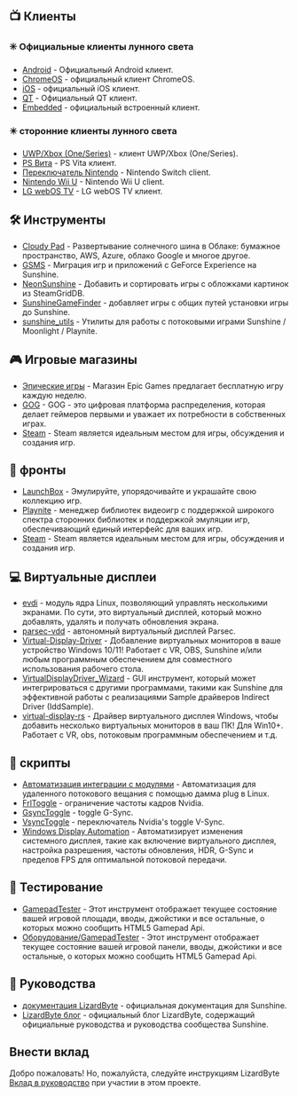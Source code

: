 <!--lint disable awesome-heading awesome-toc double-link-->

<div align="center" style="display: none;">
  <img src="/assets/banner.png" />
  <h1 align="center">Великолепный солнечный свет</h1>
  <h4 align="center">Коллекция замечательных Sunshine Scripts, инструментов, руководств и компаньонов</h4>
</div>

<div align="center" style="display: none;">
[
  <a href="#-Клиенты">Клиенты</a> •
  <a href="#%EF%B8%8F-Инструменты">Инструменты</a> •
  <a href="#-Игровые-магазины">Игровые магазины</a> •
  <a href="#-фронты">фронты</a> •
  <a href="#-Виртуальные-дисплеи">Виртуальные дисплеи</a> •
  <a href="#-скрипты">скрипты</a> •
  <a href="#-Тестирование">Тестирование</a> •
  <a href="#-Руководства">Руководства</a>
]
</div>

## 📺 Клиенты

### ✳️ Официальные клиенты лунного света

- [Android](https://github.com/moonlight-stream/moonlight-android) - Официальный Android клиент.
- [ChromeOS](https://github.com/moonlight-stream/moonlight-chrome) - официальный клиент ChromeOS.
- [iOS](https://github.com/moonlight-stream/moonlight-ios) - официальный iOS клиент.
- [QT](https://github.com/moonlight-stream/moonlight-qt) - Официальный QT клиент.
- [Embedded](https://github.com/moonlight-stream/moonlight-embedded) - официальный встроенный клиент.

### ✴️ сторонние клиенты лунного света

- [UWP/Xbox (One/Series)](https://github.com/TheElixZammuto/moonlight-xbox) - клиент UWP/Xbox (One/Series).
- [PS Вита](https://github.com/xyzz/vita-moonlight) - PS Vita клиент.
- [Переключатель Nintendo](https://github.com/XITRIX/Moonlight-Switch) - Nintendo Switch client.
- [Nintendo Wii U](https://github.com/GaryOderNichts/moonlight-wiiu) - Nintendo Wii U client.
- [LG webOS TV](https://github.com/mariotaku/moonlight-tv) - LG webOS TV клиент.

## 🛠️ Инструменты

- [Cloudy Pad](https://github.com/PierreBeucher/cloudypad) - Развертывание солнечного шина в Облаке: бумажное пространство, AWS, Azure, облако Google и многое другое.
- [GSMS](https://github.com/LizardByte/GSMS) - Миграция игр и приложений с GeForce Experience на Sunshine.
- [NeonSunshine](https://github.com/NeonLightning/NeonSunshine) - Добавить и сортировать игры с обложками картинок из SteamGridDB.
- [SunshineGameFinder](https://github.com/JMTK/SunshineGameFinder) - добавляет игры с общих путей установки игры до Sunshine.
- [sunshine_utils](https://github.com/designer-living/sunshine_utils) - Утилиты для работы с потоковыми играми Sunshine / Moonlight / Playnite.

## 🎮 Игровые магазины

- [Эпические игры](https://www.epicgames.com) - Магазин Epic Games предлагает бесплатную игру каждую неделю.
- [GOG](https://www.gog.com) - GOG - это цифровая платформа распределения, которая делает геймеров первыми и уважает их потребности в собственных играх.
- [Steam](https://store.steampowered.com) - Steam является идеальным местом для игры, обсуждения и создания игр.

## 💠 фронты

- [LaunchBox](https://www.launchbox-app.com/) - Эмулируйте, упорядочивайте и украшайте свою коллекцию игр.
- [Playnite](https://github.com/JosefNemec/Playnite) - менеджер библиотек видеоигр с поддержкой широкого спектра сторонних библиотек и поддержкой эмуляции игр, обеспечивающий единый интерфейс для ваших игр.
- [Steam](https://store.steampowered.com) - Steam является идеальным местом для игры, обсуждения и создания игр.

## 💻 Виртуальные дисплеи

- [evdi](https://github.com/DisplayLink/evdi) - модуль ядра Linux, позволяющий управлять несколькими экранами. По сути, это виртуальный дисплей, который можно добавлять, удалять и получать обновления экрана.
- [parsec-vdd](https://github.com/nomi-san/parsec-vdd) - автономный виртуальный дисплей Parsec.
- [Virtual-Display-Driver](https://github.com/itsmikethetech/Virtual-Display-Driver) - Добавление виртуальных мониторов в ваше устройство Windows 10/11! Работает с VR, OBS, Sunshine и/или любым программным обеспечением для совместного использования рабочего стола.
- [VirtualDisplayDriver_Wizard](https://github.com/sofmeright/VirtualDisplayDriver_Wizard) - GUI инструмент, который может интегрироваться с другими программами, такими как Sunshine для эффективной работы с реализациями Sample драйверов Indirect Driver (IddSample).
- [virtual-display-rs](https://github.com/MolotovCherry/virtual-display-rs) - Драйвер виртуального дисплея Windows, чтобы добавить несколько виртуальных мониторов в ваш ПК! Для Win10+. Работает с VR, obs, потоковым программным обеспечением и т.д.

## 📜 скрипты

- [Автоматизация интеграции с модулями](https://github.com/XenHat/dummy-plug-automation) - Автоматизация для удаленного потокового вещания с помощью дамма plug в Linux.
- [FrlToggle](https://github.com/FrogTheFrog/frl-toggle) - ограничение частоты кадров Nvidia.
- [GsyncToggle](https://github.com/FrogTheFrog/gsync-toggle) - toggle G-Sync.
- [VsyncToggle](https://github.com/xanderfrangos/vsync-toggle) - переключатель Nvidia's toggle V-Sync.
- [Windows Display Automation](https://github.com/fehbari/sunshine-scripts) - Автоматизирует изменения системного дисплея, такие как включение виртуального дисплея, настройка разрешения, частоты обновления, HDR, G-Sync и пределов FPS для оптимальной потоковой передачи.

## 🧪 Тестирование

- [GamepadTester](https://hardwaretester.com/gamepad) - Этот инструмент отображает текущее состояние вашей игровой площади, вводы, джойстики и все остальные, о которых можно сообщить HTML5 Gamepad Api.
- [Оборудование/GamepadTester](https://hardwaretester.com/gamepad) - Этот инструмент отображает текущее состояние вашей игровой панели, вводы, джойстики и все остальные, о которых можно сообщить HTML5 Gamepad Api.

## 📓 Руководства

- [документация LizardByte](https://docs.lizardbyte.dev/projects/sunshine) - официальная документация для Sunshine.
- [LizardByte блог](https://app.lizardbyte.dev/blog) - официальный блог LizardByte, содержащий официальные руководства и руководства сообщества Sunshine.

## Внести вклад

Добро пожаловать! Но, пожалуйста, следуйте инструкциям LizardByte
[Вклад в руководство](https://docs.lizardbyte.dev/latest/developers/contributing.html)
при участии в этом проекте.
